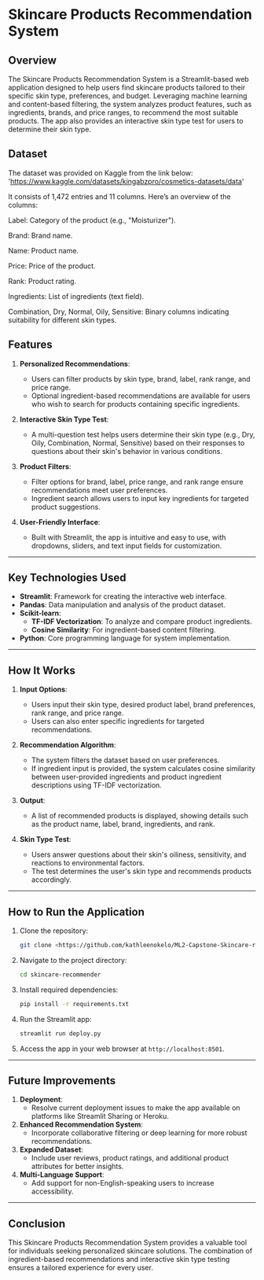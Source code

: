 # **Skincare Products Recommendation System**

## **Overview**
The Skincare Products Recommendation System is a Streamlit-based web application designed to help users find skincare products tailored to their specific skin type, preferences, and budget. Leveraging machine learning and content-based filtering, the system analyzes product features, such as ingredients, brands, and price ranges, to recommend the most suitable products. The app also provides an interactive skin type test for users to determine their skin type.

## **Dataset**
The dataset was provided on Kaggle from the link below:
'https://www.kaggle.com/datasets/kingabzpro/cosmetics-datasets/data'

It consists of 1,472 entries and 11 columns. Here’s an overview of the columns:

Label: Category of the product (e.g., "Moisturizer").

Brand: Brand name.

Name: Product name.

Price: Price of the product.

Rank: Product rating.

Ingredients: List of ingredients (text field).

Combination, Dry, Normal, Oily, Sensitive: Binary columns indicating suitability for different skin types.

## **Features**
1. **Personalized Recommendations**:
   - Users can filter products by skin type, brand, label, rank range, and price range.
   - Optional ingredient-based recommendations are available for users who wish to search for products containing specific ingredients.

2. **Interactive Skin Type Test**:
   - A multi-question test helps users determine their skin type (e.g., Dry, Oily, Combination, Normal, Sensitive) based on their responses to questions about their skin's behavior in various conditions.

3. **Product Filters**:
   - Filter options for brand, label, price range, and rank range ensure recommendations meet user preferences.
   - Ingredient search allows users to input key ingredients for targeted product suggestions.

4. **User-Friendly Interface**:
   - Built with Streamlit, the app is intuitive and easy to use, with dropdowns, sliders, and text input fields for customization.

---

## **Key Technologies Used**
- **Streamlit**: Framework for creating the interactive web interface.
- **Pandas**: Data manipulation and analysis of the product dataset.
- **Scikit-learn**:
  - **TF-IDF Vectorization**: To analyze and compare product ingredients.
  - **Cosine Similarity**: For ingredient-based content filtering.
- **Python**: Core programming language for system implementation.

---

## **How It Works**
1. **Input Options**:
   - Users input their skin type, desired product label, brand preferences, rank range, and price range.
   - Users can also enter specific ingredients for targeted recommendations.

2. **Recommendation Algorithm**:
   - The system filters the dataset based on user preferences.
   - If ingredient input is provided, the system calculates cosine similarity between user-provided ingredients and product ingredient descriptions using TF-IDF vectorization.

3. **Output**:
   - A list of recommended products is displayed, showing details such as the product name, label, brand, ingredients, and rank.

4. **Skin Type Test**:
   - Users answer questions about their skin's oiliness, sensitivity, and reactions to environmental factors.
   - The test determines the user's skin type and recommends products accordingly.

---

## **How to Run the Application**
1. Clone the repository:
   ```bash
   git clone <https://github.com/kathleenokelo/ML2-Capstone-Skincare-recommender-system>
   ```
2. Navigate to the project directory:
   ```bash
   cd skincare-recommender
   ```
3. Install required dependencies:
   ```bash
   pip install -r requirements.txt
   ```
4. Run the Streamlit app:
   ```bash
   streamlit run deploy.py
   ```
5. Access the app in your web browser at `http://localhost:8501`.

---




## **Future Improvements**
1. **Deployment**:
   - Resolve current deployment issues to make the app available on platforms like Streamlit Sharing or Heroku.
2. **Enhanced Recommendation System**:
   - Incorporate collaborative filtering or deep learning for more robust recommendations.
3. **Expanded Dataset**:
   - Include user reviews, product ratings, and additional product attributes for better insights.
4. **Multi-Language Support**:
   - Add support for non-English-speaking users to increase accessibility.

---

## **Conclusion**
This Skincare Products Recommendation System provides a valuable tool for individuals seeking personalized skincare solutions. The combination of ingredient-based recommendations and interactive skin type testing ensures a tailored experience for every user.


